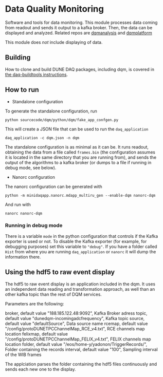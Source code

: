 # Data Quality Monitoring
Software and tools for data monitoring. This module processes data coming from
readout and sends it output to a kafka broker. Then, the data can be displayed and analyzed. Related repos are
[dqmanalysis](https://github.com/DUNE-DAQ/dqmanalysis) and [dqmplatform](https://github.com/DUNE-DAQ/dqmplatform)

This module does *not* include displaying of data.

## Building

How to clone and build DUNE DAQ packages, including dqm, is covered in [the daq-buildtools instructions](https://dune-daq-sw.readthedocs.io/en/latest/packages/daq-buildtools/).

## How to run

* Standalone configuration

To generate the standalone configuration, run

    python sourcecode/dqm/python/dqm/fake_app_confgen.py

This will create a JSON file that can be used to run the `daq_application`

    daq_application -c dqm.json -n dqm

The standalone configuration is as minimal as it can be. It runs readout,
obtaining the data from a file called `frames.bin` (the configuration assumes it
is located in the same directory that you are running from), and sends the
output of the algorithms to a kafka broker (or dumps to a file if running in
debug mode, see below).

* Nanorc configuration

The nanorc configuration can be generated with

    python -m minidaqapp.nanorc.mdapp_multiru_gen --enable-dqm nanorc-dqm

And run with

    nanorc nanorc-dqm

### Running in debug mode
There is a variable `mode` in the python configuration that controls if the
Kafka exporter is used or not. To disable the Kafka exporter (for example, for
debugging purposes) set this variable to `"debug"`. If you have a folder called
`Hist` from where you are running `daq_application` or `nanorc` it will dump the
information there.

## Using the hdf5 to raw event display 
The hdf5 to raw event display is an application included in the dqm. It uses an independent data reading and transformation approach, as well than an other kafka topic than the rest of DQM services. 

Parameters are the following:

broker, default value "188.185.122.48:9092", Kafka Broker adress
topic, default value "dunedqm-incomingadcfrequency", Kafka topic
source, default value "defaultSource", Data source name
rcemap, default value "/config/protoDUNETPCChannelMap_RCE_v4.txt", RCE channels map location
felixmap, default value "/config/protoDUNETPCChannelMap_FELIX_v4.txt", FELIX channels map location
folder, default value "/eos/home-y/yadonon/TriggerRecords/", Folder containing the records
interval, default value "100", Sampling interval of the WIB frames

The applciation parses the folder containing the hdf5 files continuously and sends each new one to the display.